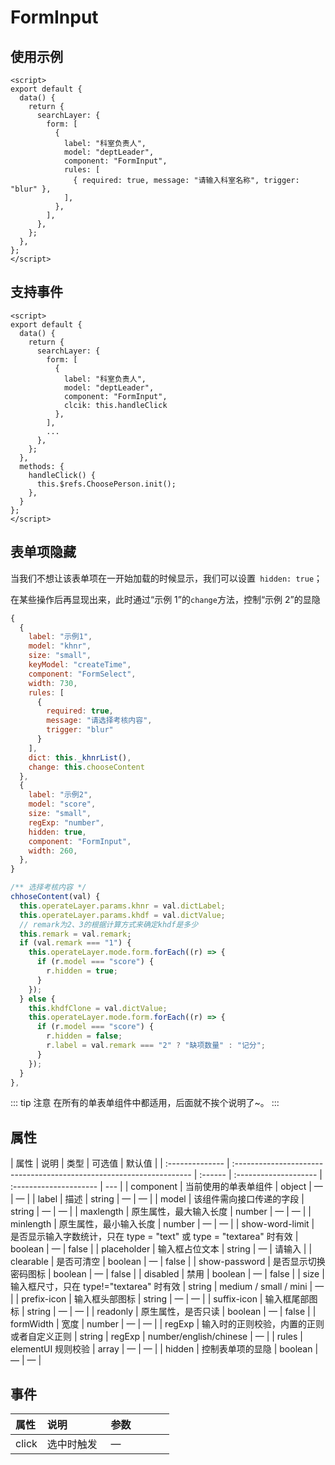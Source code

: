 # FormInput

## 使用示例

```vue
<script>
export default {
  data() {
    return {
      searchLayer: {
        form: [
          {
            label: "科室负责人",
            model: "deptLeader",
            component: "FormInput",
            rules: [
              { required: true, message: "请输入科室名称", trigger: "blur" },
            ],
          },
        ],
      },
    };
  },
};
</script>
```

## 支持事件

```vue
<script>
export default {
  data() {
    return {
      searchLayer: {
        form: [
          {
            label: "科室负责人",
            model: "deptLeader",
            component: "FormInput",
            clcik: this.handleClick
          },
        ],
        ...
      },
    };
  },
  methods: {
    handleClick() {
      this.$refs.ChoosePerson.init();
    },
  }
};
</script>
```

## 表单项隐藏

当我们不想让该表单项在一开始加载的时候显示，我们可以设置` hidden: true`；

在某些操作后再显现出来，此时通过“示例 1”的`change`方法，控制“示例 2”的显隐

```js
{
  {
    label: "示例1",
    model: "khnr",
    size: "small",
    keyModel: "createTime",
    component: "FormSelect",
    width: 730,
    rules: [
      {
        required: true,
        message: "请选择考核内容",
        trigger: "blur"
      }
    ],
    dict: this._khnrList(),
    change: this.chooseContent
  },
  {
    label: "示例2",
    model: "score",
    size: "small",
    regExp: "number",
    hidden: true,
    component: "FormInput",
    width: 260,
  },
}
```

```js
/** 选择考核内容 */
chhoseContent(val) {
  this.operateLayer.params.khnr = val.dictLabel;
  this.operateLayer.params.khdf = val.dictValue;
  // remark为2、3的根据计算方式来确定khdf是多少
  this.remark = val.remark;
  if (val.remark === "1") {
    this.operateLayer.mode.form.forEach((r) => {
      if (r.model === "score") {
        r.hidden = true;
      }
    });
  } else {
    this.khdfClone = val.dictValue;
    this.operateLayer.mode.form.forEach((r) => {
      if (r.model === "score") {
        r.hidden = false;
        r.label = val.remark === "2" ? "缺项数量" : "记分";
      }
    });
  }
},
```

::: tip 注意
在所有的单表单组件中都适用，后面就不挨个说明了~。
:::

## 属性

| 属性            | 说明                                                                 | 类型    | 可选值                | 默认值                 |
| :-------------- | :------------------------------------------------------------------- | :------ | :-------------------- | :--------------------- | --- |
| component       | 当前使用的单表单组件                                                 | object  | —                     | —                      |
| label           | 描述                                                                 | string  | —                     | —                      |
| model           | 该组件需向接口传递的字段                                             | string  | —                     | —                      |
| maxlength       | 原生属性，最大输入长度                                               | number  | —                     | —                      |
| minlength       | 原生属性，最小输入长度                                               | number  | —                     | —                      |
| show-word-limit | 是否显示输入字数统计，只在 type = "text" 或 type = "textarea" 时有效 | boolean | —                     | false                  |
| placeholder     | 输入框占位文本                                                       | string  | —                     | 请输入                 |
| clearable       | 是否可清空                                                           | boolean | —                     | false                  |
| show-password   | 是否显示切换密码图标                                                 | boolean | —                     | false                  |
| disabled        | 禁用                                                                 | boolean | —                     | false                  |
| size            | 输入框尺寸，只在 type!="textarea" 时有效                             | string  | medium / small / mini | —                      |
| prefix-icon     | 输入框头部图标                                                       | string  | —                     | —                      |
| suffix-icon     | 输入框尾部图标                                                       | string  | —                     | —                      |
| readonly        | 原生属性，是否只读                                                   | boolean | —                     | false                  |
| formWidth       | 宽度                                                                 | number  | —                     | —                      |
| regExp          | 输入时的正则校验，内置的正则或者自定义正则                           | string  | regExp                | number/english/chinese | —   |
| rules           | elementUI 规则校验                                                   | array   | —                     | —                      |
| hidden          | 控制表单项的显隐                                                     | boolean | —                     | —                      |

## 事件

| 属性  | 说明       | 参数 |
| :---- | :--------- | :--- |
| click | 选中时触发 | —    |

<style>
table th:nth-of-type(1) {
    width: 20%;
}
table th:nth-of-type(2) {
    width: 40%;
}
</style>
